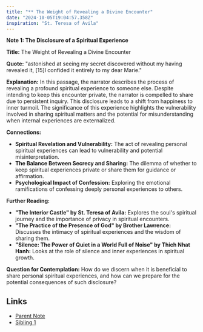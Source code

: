 ```yaml
---
title: "** The Weight of Revealing a Divine Encounter"
date: "2024-10-05T19:04:57.358Z"
inspiration: "St. Teresa of Avila"
---
```


**Note 1: The Disclosure of a Spiritual Experience**

**Title:** The Weight of Revealing a Divine Encounter

**Quote:** "astonished at seeing my secret discovered without my having revealed it, [15]I confided it entirely to my dear Marie."

**Explanation:** In this passage, the narrator describes the process of revealing a profound spiritual experience to someone else. Despite intending to keep this encounter private, the narrator is compelled to share due to persistent inquiry. This disclosure leads to a shift from happiness to inner turmoil. The significance of this experience highlights the vulnerability involved in sharing spiritual matters and the potential for misunderstanding when internal experiences are externalized.

**Connections:**
- **Spiritual Revelation and Vulnerability:** The act of revealing personal spiritual experiences can lead to vulnerability and potential misinterpretation.
- **The Balance Between Secrecy and Sharing:** The dilemma of whether to keep spiritual experiences private or share them for guidance or affirmation.
- **Psychological Impact of Confession:** Exploring the emotional ramifications of confessing deeply personal experiences to others.

**Further Reading:**
- **"The Interior Castle" by St. Teresa of Avila:** Explores the soul's spiritual journey and the importance of privacy in spiritual encounters.
- **"The Practice of the Presence of God" by Brother Lawrence:** Discusses the intimacy of spiritual experiences and the wisdom of sharing them.
- **"Silence: The Power of Quiet in a World Full of Noise" by Thich Nhat Hanh:** Looks at the role of silence and inner experiences in spiritual growth.

**Question for Contemplation:** How do we discern when it is beneficial to share personal spiritual experiences, and how can we prepare for the potential consequences of such disclosure?

## Links

- [Parent Note](/parent-note.md)
- [Sibling 1](/zettel1.md)
